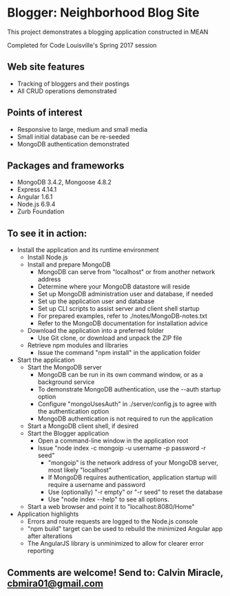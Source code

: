 
# Blogger: Neighborhood Blog Site

This project demonstrates a blogging application constructed in MEAN

Completed for Code Louisville's Spring 2017 session

## Web site features
- Tracking of bloggers and their postings
- All CRUD operations demonstrated

## Points of interest
- Responsive to large, medium and small media
- Small initial database can be re-seeded
- MongoDB authentication demonstrated

## Packages and frameworks
- MongoDB 3.4.2, Mongoose 4.8.2
- Express 4.14.1
- Angular 1.6.1
- Node.js 6.9.4
- Zurb Foundation

## To see it in action:
- Install the application and its runtime environment
    - Install Node.js
    - Install and prepare MongoDB
        - MongoDB can serve from "localhost" or from another network address
        - Determine where your MongoDB datastore will reside
        - Set up MongoDB administration user and database, if needed
        - Set up the application user and database
        - Set up CLI scripts to assist server and client shell startup
        - For prepared examples, refer to ./notes/MongoDB-notes.txt
        - Refer to the MongoDB documentation for installation advice
    - Download the application into a preferred folder
        - Use Git clone, or download and unpack the ZIP file
    - Retrieve npm modules and libraries
        - Issue the command "npm install" in the application folder
- Start the application
    - Start the MongoDB server
        - MongoDB can be run in its own command window, or as a background service
        - To demonstrate MongoDB authentication, use the --auth startup option 
        - Configure "mongoUsesAuth" in ./server/config.js to agree with the authentication option
        - MongoDB authentication is not required to run the application
    - Start a MongoDB client shell, if desired
    - Start the Blogger application
        - Open a command-line window in the application root
        - Issue "node index -c mongoip -u username -p password -r seed"
            - "mongoip" is the network address of your MongoDB server, most likely "localhost"
            - If MongoDB requires authentication, application startup will require a username and password
            - Use (optionally) "-r empty" or "-r seed" to reset the database
            - Use "node index --help" to see all options.
    - Start a web browser and point it to "localhost:8080/Home"
- Application highlights
    - Errors and route requests are logged to the Node.js console
    - "npm build" target can be used to rebuild the minimized Angular app after alterations
    - The AngularJS library is unminimized to allow for clearer error reporting

## Comments are welcome! Send to: Calvin Miracle, cbmira01@gmail.com

